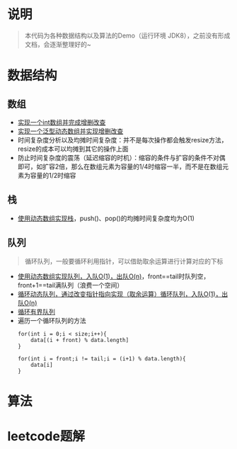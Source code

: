 # 说明
> 本代码为各种数据结构以及算法的Demo（运行环境 JDK8），之前没有形成文档，会逐渐整理好的~

# 数据结构
## 数组
- [实现一个int数组并完成增删改查](./src/main/java/com/equator/datastruct/array/MyIntArray.java)
- [实现一个泛型动态数组并实现增删改查](./src/main/java/com/equator/datastruct/array/MyGenericArray.java)
- 时间复杂度分析以及均摊时间复杂度：并不是每次操作都会触发resize方法，resize的成本可以均摊到其它的操作上面
- 防止时间复杂度的震荡（延迟缩容的时机）：缩容的条件与扩容的条件不对偶即可，如扩容2倍，那么在数组元素为容量的1/4时缩容一半，而不是在数组元素为容量的1/2时缩容

## 栈
- [使用动态数组实现栈](./src/main/java/com/equator/datastruct/stack/MyGenericStack.java)，push()、pop()的均摊时间复杂度均为O(1)

## 队列
> 循环队列，一般要循环利用指针，可以借助取余运算进行计算对应的下标
- [使用动态数组实现队列，入队O(1)，出队O(n)](./src/main/java/com/equator/datastruct/queue/MyArrayQueue.java)，front==tail时队列空，front+1==tail满队列（浪费一个空间）
- [循环动态队列，通过改变指针指向实现（取余运算）循环队列，入队O(1)，出队O(n)](./src/main/java/com/equator/datastruct/queue/MyCycleQueue.java)
- [循环有界队列](./src/main/java/com/equator/datastruct/queue/MyQuickQueue.java)
- 遍历一个循环队列的方法
  ```
  for(int i = 0;i < size;i++){
      data[(i + front) % data.length]
  }
  
  for(int i = front;i != tail;i = (i+1) % data.length){
      data[i]
  }
  ```
# 算法

# leetcode题解
